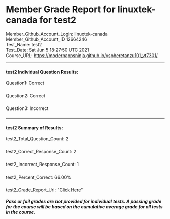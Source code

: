 # Member Grade Report for linuxtek-canada for test2  
   
Member_Github_Account_Login: linuxtek-canada  
Member_Github_Account_ID 12664246  
Test_Name: test2  
Test_Date: Sat Jun  5 18:27:50 UTC 2021  
Course_URL: https://modernappsninja.github.io/vspheretanzu101_vt7301/  
   
---  
#### test2 Individual Question Results:  
Question1: Correct  
#####  
Question2: Correct  
#####  
Question3: Incorrect  
#####  
---  
#### test2 Summary of Results:  
test2_Total_Question_Count: 2  
#####  
test2_Correct_Response_Count: 2  
#####  
test2_Incorrect_Response_Count: 1  
#####  
test2_Percent_Correct: 66.00%  
#####  
test2_Grade_Report_Url: "[Click Here](https://github.com/modernappsninjas/linuxtek-canada/blob/main/static/userdata/courses/vspheretanzu101_vt7301/grade_report.pr513.test2.md)"
##### Pass or fail grades are not provided for individual tests. A passing grade for the course will be based on the cumulative average grade for all tests in the course.  
